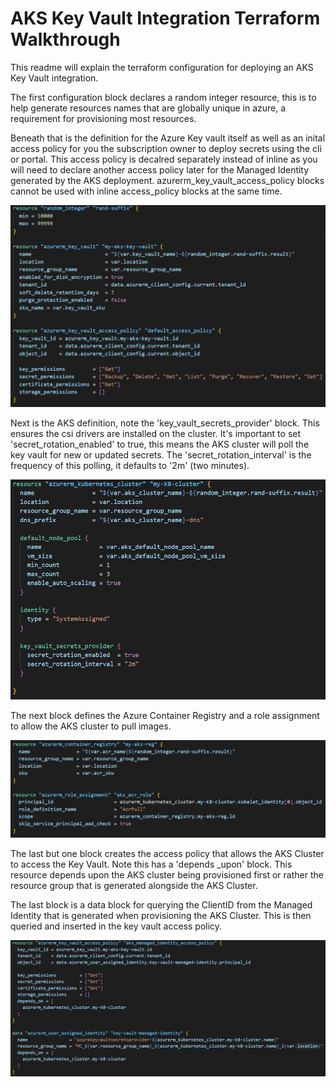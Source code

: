 # AKS Key Vault Integration Terraform Walkthrough

This readme will explain the terraform configuration for deploying an AKS Key Vault integration.

The first configuration block declares a random integer resource, this is to help generate resources names that are globally unique in azure, a requirement for provisioning most resources.

Beneath that is the definition for the Azure Key vault itself as well as an inital access policy for you the subscription owner to deploy secrets using the cli or portal. This access policy is decalred separately instead of inline as you will need to declare another access policy later for the Managed Identity generated by the AKS deployment. azurerm_key_vault_access_policy blocks cannot be used with inline access_policy blocks at the same time.

![fig01.png](../docs/images/terraform/fig01.png "fig01.png")

Next is the AKS definition, note the 'key_vault_secrets_provider' block. This ensures the csi drivers are installed on the cluster. It's important to set 'secret_rotation_enabled' to true, this means the AKS cluster will poll the key vault for new or updated secrets. The 'secret_rotation_interval' is the frequency of this polling, it defaults to '2m' (two minutes).

![fig02.png](../docs/images/terraform/fig02.png "fig02.png")

The next block defines the Azure Container Registry and a role assignment to allow the AKS cluster to pull images.

![fig03.png](../docs/images/terraform/fig03.png "fig03.png")

The last but one block creates the access policy that allows the AKS Cluster to access the Key Vault. Note this has a 'depends
\_upon' block. This resource depends upon the AKS cluster being provisioned first or rather the resource group that is generated alongside the AKS Cluster.

The last block is a data block for querying the ClientID from the Managed Identity that is generated when provisioning the AKS Cluster. This is then queried and inserted in the key vault access policy.

![fig04.png](../docs/images/terraform/fig04.png "fig04.png")
